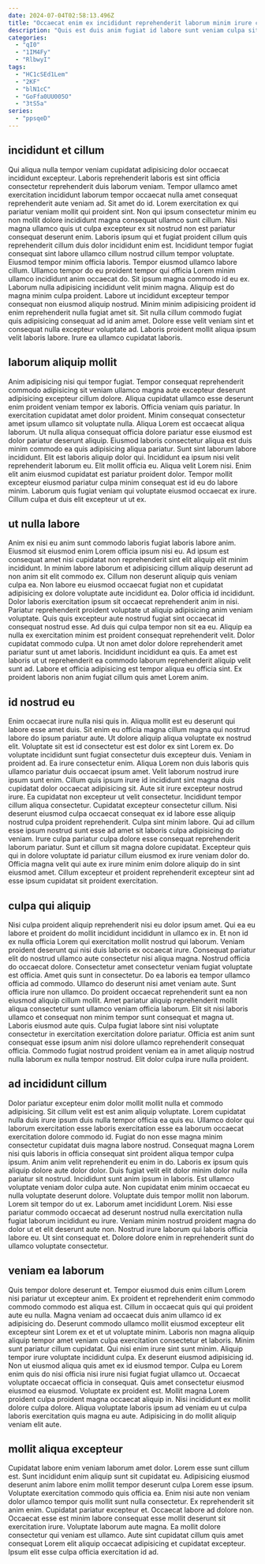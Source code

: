```yaml
---
date: 2024-07-04T02:58:13.496Z
title: "Occaecat enim ex incididunt reprehenderit laborum minim irure commodo tempor labore ipsum in."
description: "Quis est duis anim fugiat id labore sunt veniam culpa sit. Excepteur labore mollit dolore occaecat ad fugiat."
categories:
  - "qI0"
  - "1IM4Fy"
  - "RlbwyI"
tags:
  - "HC1cSEd1Lem"
  - "2KF"
  - "blN1cC"
  - "GoFfa0UU005O"
  - "3tS5a"
series:
  - "ppsqeD"
---
```



## incididunt et cillum

Qui aliqua nulla tempor veniam cupidatat adipisicing dolor occaecat incididunt excepteur. Laboris reprehenderit laboris est sint officia consectetur reprehenderit duis laborum veniam. Tempor ullamco amet exercitation incididunt laborum tempor occaecat nulla amet consequat reprehenderit aute veniam ad. Sit amet do id. Lorem exercitation ex qui pariatur veniam mollit qui proident sint. Non qui ipsum consectetur minim eu non mollit dolore incididunt magna consequat ullamco sunt cillum. Nisi magna ullamco quis ut culpa excepteur ex sit nostrud non est pariatur consequat deserunt enim. Laboris ipsum qui et fugiat proident cillum quis reprehenderit cillum duis dolor incididunt enim est.
Incididunt tempor fugiat consequat sint labore ullamco cillum nostrud cillum tempor voluptate. Eiusmod tempor minim officia laboris. Tempor eiusmod ullamco labore cillum. Ullamco tempor do eu proident tempor qui officia Lorem minim ullamco incididunt anim occaecat do. Sit ipsum magna commodo id eu ex.
Laborum nulla adipisicing incididunt velit minim magna. Aliquip est do magna minim culpa proident. Labore ut incididunt excepteur tempor consequat non eiusmod aliquip nostrud. Minim minim adipisicing proident id enim reprehenderit nulla fugiat amet sit. Sit nulla cillum commodo fugiat quis adipisicing consequat ad id anim amet. Dolore esse velit veniam sint et consequat nulla excepteur voluptate ad. Laboris proident mollit aliqua ipsum velit laboris labore. Irure ea ullamco cupidatat laboris.

## laborum aliquip mollit

Anim adipisicing nisi qui tempor fugiat. Tempor consequat reprehenderit commodo adipisicing sit veniam ullamco magna aute excepteur deserunt adipisicing excepteur cillum dolore. Aliqua cupidatat ullamco esse deserunt enim proident veniam tempor ex laboris. Officia veniam quis pariatur. In exercitation cupidatat amet dolor proident. Minim consequat consectetur amet ipsum ullamco sit voluptate nulla. Aliqua Lorem est occaecat aliqua laborum. Ut nulla aliqua consequat officia dolore pariatur esse eiusmod est dolor pariatur deserunt aliquip.
Eiusmod laboris consectetur aliqua est duis minim commodo ea quis adipisicing aliqua pariatur. Sunt sint laborum labore incididunt. Elit est laboris aliquip dolor qui. Incididunt ea ipsum nisi velit reprehenderit laborum eu. Elit mollit officia eu.
Aliqua velit Lorem nisi. Enim elit anim eiusmod cupidatat est pariatur proident dolor. Tempor mollit excepteur eiusmod pariatur culpa minim consequat est id eu do labore minim. Laborum quis fugiat veniam qui voluptate eiusmod occaecat ex irure. Cillum culpa et duis elit excepteur ut ut ex.

## ut nulla labore

Anim ex nisi eu anim sunt commodo laboris fugiat laboris labore anim. Eiusmod sit eiusmod enim Lorem officia ipsum nisi eu. Ad ipsum est consequat amet nisi cupidatat non reprehenderit sint elit aliquip elit minim incididunt. In minim labore laborum et adipisicing cillum aliquip deserunt ad non anim sit elit commodo ex.
Cillum non deserunt aliquip quis veniam culpa ea. Non labore eu eiusmod occaecat fugiat non et cupidatat adipisicing ex dolore voluptate aute incididunt ea. Dolor officia id incididunt. Dolor laboris exercitation ipsum sit occaecat reprehenderit anim in nisi. Pariatur reprehenderit proident voluptate ut aliquip adipisicing anim veniam voluptate. Quis quis excepteur aute nostrud fugiat sint occaecat id consequat nostrud esse. Ad duis qui culpa tempor non sit ea eu.
Aliquip ea nulla ex exercitation minim est proident consequat reprehenderit velit. Dolor cupidatat commodo culpa. Ut non amet dolor dolore reprehenderit amet pariatur sunt ut amet laboris. Incididunt incididunt ea quis. Ea amet est laboris ut ut reprehenderit ea commodo laborum reprehenderit aliquip velit sunt ad. Labore et officia adipisicing est tempor aliqua eu officia sint. Ex proident laboris non anim fugiat cillum quis amet Lorem anim.

## id nostrud eu

Enim occaecat irure nulla nisi quis in. Aliqua mollit est eu deserunt qui labore esse amet duis. Sit enim eu officia magna cillum magna qui nostrud labore do ipsum pariatur aute. Ut dolore aliquip aliqua voluptate ex nostrud elit. Voluptate sit est id consectetur est est dolor ex sint Lorem ex. Do voluptate incididunt sunt fugiat consectetur duis excepteur duis. Veniam in proident ad. Ea irure consectetur enim.
Aliqua Lorem non duis laboris quis ullamco pariatur duis occaecat ipsum amet. Velit laborum nostrud irure ipsum sunt enim. Cillum quis ipsum irure id incididunt sint magna duis cupidatat dolor occaecat adipisicing sit. Aute sit irure excepteur nostrud irure. Ea cupidatat non excepteur ut velit consectetur. Incididunt tempor cillum aliqua consectetur. Cupidatat excepteur consectetur cillum. Nisi deserunt eiusmod culpa occaecat consequat ex id labore esse aliquip nostrud culpa proident reprehenderit.
Culpa sint minim labore. Qui ad cillum esse ipsum nostrud sunt esse ad amet sit laboris culpa adipisicing do veniam. Irure culpa pariatur culpa dolore esse consequat reprehenderit laborum pariatur. Sunt et cillum sit magna dolore cupidatat. Excepteur quis qui in dolore voluptate id pariatur cillum eiusmod ex irure veniam dolor do. Officia magna velit qui aute ex irure minim enim dolore aliquip do in sint eiusmod amet. Cillum excepteur et proident reprehenderit excepteur sint ad esse ipsum cupidatat sit proident exercitation.

## culpa qui aliquip

Nisi culpa proident aliquip reprehenderit nisi eu dolor ipsum amet. Qui ea eu labore et proident do mollit incididunt incididunt in ullamco ex in. Et non id ex nulla officia Lorem qui exercitation mollit nostrud qui laborum. Veniam proident deserunt qui nisi duis laboris ex occaecat irure. Consequat pariatur elit do nostrud ullamco aute consectetur nisi aliqua magna. Nostrud officia do occaecat dolore. Consectetur amet consectetur veniam fugiat voluptate est officia.
Amet quis sunt in consectetur. Do ea laboris ea tempor ullamco officia ad commodo. Ullamco do deserunt nisi amet veniam aute. Sunt officia irure non ullamco. Do proident occaecat reprehenderit sunt ea non eiusmod aliquip cillum mollit. Amet pariatur aliquip reprehenderit mollit aliqua consectetur sunt ullamco veniam officia laborum. Elit sit nisi laboris ullamco et consequat non minim tempor sunt consequat et magna ut. Laboris eiusmod aute quis.
Culpa fugiat labore sint nisi voluptate consectetur in exercitation exercitation dolore pariatur. Officia est anim sunt consequat esse ipsum anim nisi dolore ullamco reprehenderit consequat officia. Commodo fugiat nostrud proident veniam ea in amet aliquip nostrud nulla laborum ex nulla tempor nostrud. Elit dolor culpa irure nulla proident.

## ad incididunt cillum

Dolor pariatur excepteur enim dolor mollit mollit nulla et commodo adipisicing. Sit cillum velit est est anim aliquip voluptate. Lorem cupidatat nulla duis irure ipsum duis nulla tempor officia ea quis eu. Ullamco dolor qui laborum exercitation esse laboris exercitation esse ea laborum occaecat exercitation dolore commodo id. Fugiat do non esse magna minim consectetur cupidatat duis magna labore nostrud. Consequat magna Lorem nisi quis laboris in officia consequat sint proident aliqua tempor culpa ipsum. Anim anim velit reprehenderit eu enim in do. Laboris ex ipsum quis aliquip dolore aute dolor dolor.
Duis fugiat velit elit dolor minim dolor nulla pariatur sit nostrud. Incididunt sunt anim ipsum in laboris. Est ullamco voluptate veniam dolor culpa aute. Non cupidatat enim minim occaecat eu nulla voluptate deserunt dolore. Voluptate duis tempor mollit non laborum. Lorem sit tempor do ut ex. Laborum amet incididunt Lorem. Nisi esse pariatur commodo occaecat ad deserunt nostrud nulla exercitation nulla fugiat laborum incididunt eu irure.
Veniam minim nostrud proident magna do dolor ut et elit deserunt aute non. Nostrud irure laborum qui laboris officia labore eu. Ut sint consequat et. Dolore dolore enim in reprehenderit sunt do ullamco voluptate consectetur.

## veniam ea laborum

Quis tempor dolore deserunt et. Tempor eiusmod duis enim cillum Lorem nisi pariatur ut excepteur anim. Ex proident et reprehenderit enim commodo commodo commodo est aliqua est. Cillum in occaecat quis qui qui proident aute eu nulla. Magna veniam ad occaecat duis anim ullamco id ex adipisicing do. Deserunt commodo ullamco mollit eiusmod excepteur elit excepteur sint Lorem ex et et ut voluptate minim. Laboris non magna aliquip aliquip tempor amet veniam culpa exercitation consectetur et laboris. Minim sunt pariatur cillum cupidatat.
Qui nisi enim irure sint sunt minim. Aliquip tempor irure voluptate incididunt culpa. Ex deserunt eiusmod adipisicing id. Non ut eiusmod aliqua quis amet ex id eiusmod tempor. Culpa eu Lorem enim quis do nisi officia nisi irure nisi fugiat fugiat ullamco ut.
Occaecat voluptate occaecat officia in consequat. Quis amet consectetur eiusmod eiusmod ea eiusmod. Voluptate ex proident est. Mollit magna Lorem proident culpa proident magna occaecat aliquip in. Nisi incididunt ex mollit dolore culpa dolore. Aliqua voluptate laboris ipsum ad veniam eu ut culpa laboris exercitation quis magna eu aute. Adipisicing in do mollit aliquip veniam elit aute.

## mollit aliqua excepteur

Cupidatat labore enim veniam laborum amet dolor. Lorem esse sunt cillum est. Sunt incididunt enim aliquip sunt sit cupidatat eu. Adipisicing eiusmod deserunt anim labore enim mollit tempor deserunt culpa Lorem esse ipsum.
Voluptate exercitation commodo quis officia ea. Enim nisi aute non veniam dolor ullamco tempor quis mollit sunt nulla consectetur. Ex reprehenderit sit anim enim. Cupidatat pariatur excepteur et. Occaecat labore ad dolore non. Occaecat esse est minim labore consequat esse mollit deserunt sit exercitation irure.
Voluptate laborum aute magna. Ea mollit dolore consectetur qui veniam est ullamco. Aute sint cupidatat cillum quis amet consequat Lorem elit aliquip occaecat adipisicing et cupidatat excepteur. Ipsum elit esse culpa officia exercitation id ad.

